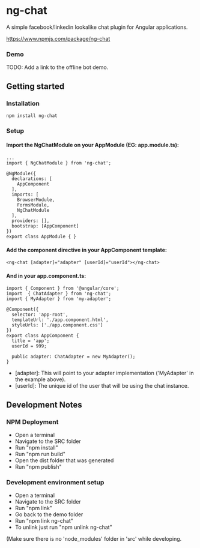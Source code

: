 # ng-chat

A simple facebook/linkedin lookalike chat plugin for Angular applications.

https://www.npmjs.com/package/ng-chat

### Demo

TODO: Add a link to the offline bot demo.

## Getting started
### Installation

```
npm install ng-chat
```

### Setup
#### Import the NgChatModule on your AppModule (EG: app.module.ts):

```
...
import { NgChatModule } from 'ng-chat';

@NgModule({
  declarations: [
    AppComponent
  ],
  imports: [
    BrowserModule,
    FormsModule,
    NgChatModule
  ],
  providers: [],
  bootstrap: [AppComponent]
})
export class AppModule { }
```
#### Add the component directive in your AppComponent template:

```
<ng-chat [adapter]="adapter" [userId]="userId"></ng-chat>
```

#### And in your app.component.ts:

```
import { Component } from '@angular/core';
import  { ChatAdapter } from 'ng-chat';
import { MyAdapter } from 'my-adapter';

@Component({
  selector: 'app-root',
  templateUrl: './app.component.html',
  styleUrls: ['./app.component.css']
})
export class AppComponent {
  title = 'app';
  userId = 999;

  public adapter: ChatAdapter = new MyAdapter();
}
```

* [adapter]: This will point to your adapter implementation ('MyAdapter' in the example above).
* [userId]: The unique id of the user that will be using the chat instance.

## Development Notes
### NPM Deployment

* Open a terminal
* Navigate to the SRC folder
* Run "npm install"
* Run "npm run build"
* Open the dist folder that was generated
* Run "npm publish"

### Development environment setup

* Open a terminal
* Navigate to the SRC folder
* Run "npm link"
* Go back to the demo folder
* Run "npm link ng-chat"
* To unlink just run "npm unlink ng-chat"

(Make sure there is no 'node_modules' folder in 'src' while developing.
